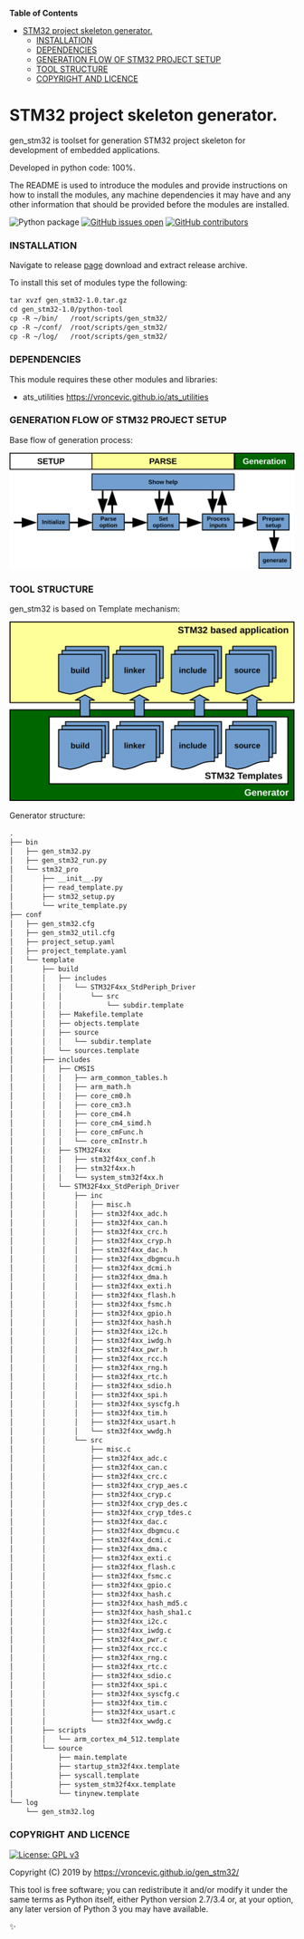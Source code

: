 <!-- START doctoc generated TOC please keep comment here to allow auto update -->
<!-- DON'T EDIT THIS SECTION, INSTEAD RE-RUN doctoc TO UPDATE -->
**Table of Contents**

- [STM32 project skeleton generator.](#stm32-project-skeleton-generator)
    - [INSTALLATION](#installation)
    - [DEPENDENCIES](#dependencies)
    - [GENERATION FLOW OF STM32 PROJECT SETUP](#generation-flow-of-stm32-project-setup)
    - [TOOL STRUCTURE](#tool-structure)
    - [COPYRIGHT AND LICENCE](#copyright-and-licence)

<!-- END doctoc generated TOC please keep comment here to allow auto update -->

# STM32 project skeleton generator.

gen_stm32 is toolset for generation STM32 project skeleton for
development of embedded applications.

Developed in python code: 100%.

The README is used to introduce the modules and provide instructions on
how to install the modules, any machine dependencies it may have and any
other information that should be provided before the modules are installed.

![Python package](https://github.com/vroncevic/gen_stm32/workflows/Python%20package/badge.svg?branch=master)
 [![GitHub issues open](https://img.shields.io/github/issues/vroncevic/gen_stm32.svg)](https://github.com/vroncevic/gen_stm32/issues)
 [![GitHub contributors](https://img.shields.io/github/contributors/vroncevic/gen_stm32.svg)](https://github.com/vroncevic/gen_stm32/graphs/contributors)

### INSTALLATION
Navigate to release [page](https://github.com/vroncevic/gen_stm32/releases/tag/v1.0) download and extract release archive.

To install this set of modules type the following:

```
tar xvzf gen_stm32-1.0.tar.gz
cd gen_stm32-1.0/python-tool
cp -R ~/bin/   /root/scripts/gen_stm32/
cp -R ~/conf/  /root/scripts/gen_stm32/
cp -R ~/log/   /root/scripts/gen_stm32/
```

### DEPENDENCIES

This module requires these other modules and libraries:

* ats_utilities https://vroncevic.github.io/ats_utilities

### GENERATION FLOW OF STM32 PROJECT SETUP

Base flow of generation process:

![alt tag](https://raw.githubusercontent.com/vroncevic/gen_stm32/dev/python-tool-docs/gen_stm32_flow.png)

### TOOL STRUCTURE

gen_stm32 is based on Template mechanism:

![alt tag](https://raw.githubusercontent.com/vroncevic/gen_stm32/dev/python-tool-docs/gen_stm32.png)

Generator structure:

```
.
├── bin
│   ├── gen_stm32.py
│   ├── gen_stm32_run.py
│   └── stm32_pro
│       ├── __init__.py
│       ├── read_template.py
│       ├── stm32_setup.py
│       └── write_template.py
├── conf
│   ├── gen_stm32.cfg
│   ├── gen_stm32_util.cfg
│   ├── project_setup.yaml
│   ├── project_template.yaml
│   └── template
│       ├── build
│       │   ├── includes
│       │   │   └── STM32F4xx_StdPeriph_Driver
│       │   │       └── src
│       │   │           └── subdir.template
│       │   ├── Makefile.template
│       │   ├── objects.template
│       │   ├── source
│       │   │   └── subdir.template
│       │   └── sources.template
│       ├── includes
│       │   ├── CMSIS
│       │   │   ├── arm_common_tables.h
│       │   │   ├── arm_math.h
│       │   │   ├── core_cm0.h
│       │   │   ├── core_cm3.h
│       │   │   ├── core_cm4.h
│       │   │   ├── core_cm4_simd.h
│       │   │   ├── core_cmFunc.h
│       │   │   └── core_cmInstr.h
│       │   ├── STM32F4xx
│       │   │   ├── stm32f4xx_conf.h
│       │   │   ├── stm32f4xx.h
│       │   │   └── system_stm32f4xx.h
│       │   └── STM32F4xx_StdPeriph_Driver
│       │       ├── inc
│       │       │   ├── misc.h
│       │       │   ├── stm32f4xx_adc.h
│       │       │   ├── stm32f4xx_can.h
│       │       │   ├── stm32f4xx_crc.h
│       │       │   ├── stm32f4xx_cryp.h
│       │       │   ├── stm32f4xx_dac.h
│       │       │   ├── stm32f4xx_dbgmcu.h
│       │       │   ├── stm32f4xx_dcmi.h
│       │       │   ├── stm32f4xx_dma.h
│       │       │   ├── stm32f4xx_exti.h
│       │       │   ├── stm32f4xx_flash.h
│       │       │   ├── stm32f4xx_fsmc.h
│       │       │   ├── stm32f4xx_gpio.h
│       │       │   ├── stm32f4xx_hash.h
│       │       │   ├── stm32f4xx_i2c.h
│       │       │   ├── stm32f4xx_iwdg.h
│       │       │   ├── stm32f4xx_pwr.h
│       │       │   ├── stm32f4xx_rcc.h
│       │       │   ├── stm32f4xx_rng.h
│       │       │   ├── stm32f4xx_rtc.h
│       │       │   ├── stm32f4xx_sdio.h
│       │       │   ├── stm32f4xx_spi.h
│       │       │   ├── stm32f4xx_syscfg.h
│       │       │   ├── stm32f4xx_tim.h
│       │       │   ├── stm32f4xx_usart.h
│       │       │   └── stm32f4xx_wwdg.h
│       │       └── src
│       │           ├── misc.c
│       │           ├── stm32f4xx_adc.c
│       │           ├── stm32f4xx_can.c
│       │           ├── stm32f4xx_crc.c
│       │           ├── stm32f4xx_cryp_aes.c
│       │           ├── stm32f4xx_cryp.c
│       │           ├── stm32f4xx_cryp_des.c
│       │           ├── stm32f4xx_cryp_tdes.c
│       │           ├── stm32f4xx_dac.c
│       │           ├── stm32f4xx_dbgmcu.c
│       │           ├── stm32f4xx_dcmi.c
│       │           ├── stm32f4xx_dma.c
│       │           ├── stm32f4xx_exti.c
│       │           ├── stm32f4xx_flash.c
│       │           ├── stm32f4xx_fsmc.c
│       │           ├── stm32f4xx_gpio.c
│       │           ├── stm32f4xx_hash.c
│       │           ├── stm32f4xx_hash_md5.c
│       │           ├── stm32f4xx_hash_sha1.c
│       │           ├── stm32f4xx_i2c.c
│       │           ├── stm32f4xx_iwdg.c
│       │           ├── stm32f4xx_pwr.c
│       │           ├── stm32f4xx_rcc.c
│       │           ├── stm32f4xx_rng.c
│       │           ├── stm32f4xx_rtc.c
│       │           ├── stm32f4xx_sdio.c
│       │           ├── stm32f4xx_spi.c
│       │           ├── stm32f4xx_syscfg.c
│       │           ├── stm32f4xx_tim.c
│       │           ├── stm32f4xx_usart.c
│       │           └── stm32f4xx_wwdg.c
│       ├── scripts
│       │   └── arm_cortex_m4_512.template
│       └── source
│           ├── main.template
│           ├── startup_stm32f4xx.template
│           ├── syscall.template
│           ├── system_stm32f4xx.template
│           └── tinynew.template
└── log
    └── gen_stm32.log
```

### COPYRIGHT AND LICENCE

[![License: GPL v3](https://img.shields.io/badge/License-GPLv3-blue.svg)](https://www.gnu.org/licenses/gpl-3.0)

Copyright (C) 2019 by https://vroncevic.github.io/gen_stm32/

This tool is free software; you can redistribute it and/or modify
it under the same terms as Python itself, either Python version 2.7/3.4 or,
at your option, any later version of Python 3 you may have available.

:sparkles:
